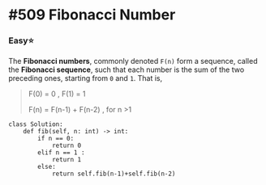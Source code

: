 # \#509 Fibonacci Number

### Easy:star:

The **Fibonacci numbers**, commonly denoted `F(n)` form a sequence, called the **Fibonacci sequence**, such that each number is the sum of the two preceding ones, starting from `0` and `1`. That is,

> F\(0\) = 0 , F\(1\) = 1
>
> F\(n\) = F\(n-1\) + F\(n-2\) , for n &gt;1

```text
class Solution:
    def fib(self, n: int) -> int:
        if n == 0:
            return 0
        elif n == 1 :
            return 1
        else:
            return self.fib(n-1)+self.fib(n-2)
```

